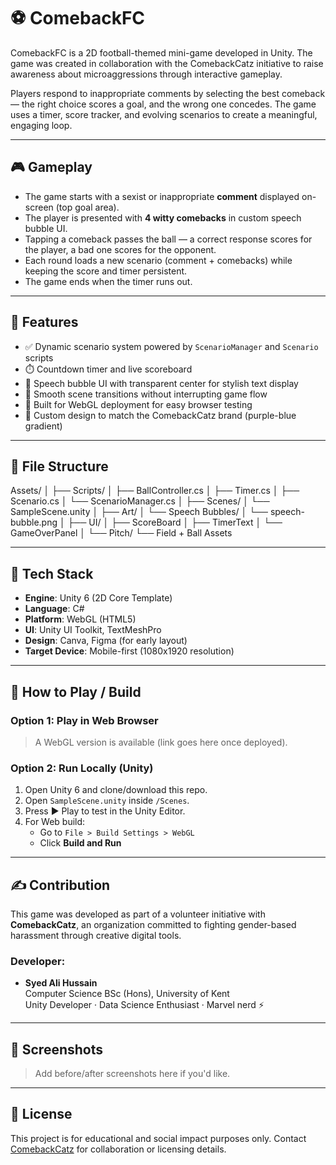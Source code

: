 # ⚽ ComebackFC

ComebackFC is a 2D football-themed mini-game developed in Unity. The game was created in collaboration with the ComebackCatz initiative to raise awareness about microaggressions through interactive gameplay.

Players respond to inappropriate comments by selecting the best comeback — the right choice scores a goal, and the wrong one concedes. The game uses a timer, score tracker, and evolving scenarios to create a meaningful, engaging loop.

---

## 🎮 Gameplay

- The game starts with a sexist or inappropriate **comment** displayed on-screen (top goal area).
- The player is presented with **4 witty comebacks** in custom speech bubble UI.
- Tapping a comeback passes the ball — a correct response scores for the player, a bad one scores for the opponent.
- Each round loads a new scenario (comment + comebacks) while keeping the score and timer persistent.
- The game ends when the timer runs out.

---

## 🧠 Features

- ✅ Dynamic scenario system powered by `ScenarioManager` and `Scenario` scripts
- ⏱️ Countdown timer and live scoreboard
- 🎯 Speech bubble UI with transparent center for stylish text display
- 🔄 Smooth scene transitions without interrupting game flow
- 🧠 Built for WebGL deployment for easy browser testing
- 🎨 Custom design to match the ComebackCatz brand (purple-blue gradient)

---

## 📁 File Structure

Assets/
│
├── Scripts/
│ ├── BallController.cs
│ ├── Timer.cs
│ ├── Scenario.cs
│ └── ScenarioManager.cs
│
├── Scenes/
│ └── SampleScene.unity
│
├── Art/
│ └── Speech Bubbles/
│ └── speech-bubble.png
│
├── UI/
│ ├── ScoreBoard
│ ├── TimerText
│ └── GameOverPanel
│
└── Pitch/
└── Field + Ball Assets


---

## 🔧 Tech Stack

- **Engine**: Unity 6 (2D Core Template)
- **Language**: C#
- **Platform**: WebGL (HTML5)
- **UI**: Unity UI Toolkit, TextMeshPro
- **Design**: Canva, Figma (for early layout)
- **Target Device**: Mobile-first (1080x1920 resolution)

---

## 🚀 How to Play / Build

### Option 1: Play in Web Browser

> A WebGL version is available (link goes here once deployed).

### Option 2: Run Locally (Unity)

1. Open Unity 6 and clone/download this repo.
2. Open `SampleScene.unity` inside `/Scenes`.
3. Press ▶️ Play to test in the Unity Editor.
4. For Web build:
   - Go to `File > Build Settings > WebGL`
   - Click **Build and Run**

---

## ✍️ Contribution

This game was developed as part of a volunteer initiative with **ComebackCatz**, an organization committed to fighting gender-based harassment through creative digital tools.

### Developer:
- **Syed Ali Hussain**  
  Computer Science BSc (Hons), University of Kent  
  Unity Developer · Data Science Enthusiast · Marvel nerd ⚡

---

## 📸 Screenshots

> Add before/after screenshots here if you'd like.

---

## 📜 License

This project is for educational and social impact purposes only. Contact [ComebackCatz](https://app.comebackcatz.com/) for collaboration or licensing details.

